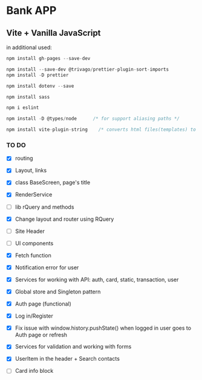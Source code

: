 # Bank APP

## Vite + Vanilla JavaScript

in additional used:

```js
npm install gh-pages --save-dev

npm install --save-dev @trivago/prettier-plugin-sort-imports
npm install -D prettier

npm install dotenv --save

npm install sass

npm i eslint

npm install -D @types/node      /* for support aliasing paths */

npm install vite-plugin-string    /* converts html files(templates) to modules */

```

### TO DO
- [x] routing
- [x] Layout, links
- [x] class BaseScreen, page's title
- [x] RenderService
- [ ]  lib rQuery and methods
- [x]  Change layout and router using RQuery
- [ ]  Site Header
- [ ]  UI components
- [x]  Fetch function 
- [x]  Notification error for user
- [x]  Services for working with API: auth, card, static, transaction, user
- [x]  Global store and Singleton pattern
- [x]  Auth page (functional)
  - [x] Log in/Register
  - [x] Fix issue with window.history.pushState() when logged in user goes to Auth page or refresh
- [x]  Services for validation and working with forms
- [x]  UserItem in the header + Search contacts
- [ ]  Card info block

